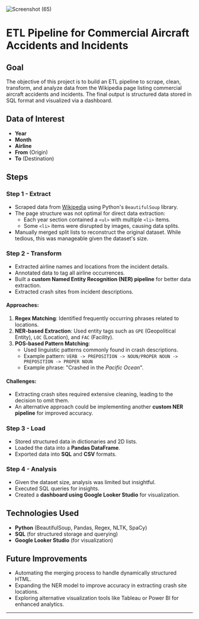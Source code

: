 
![Screenshot (65)](https://github.com/user-attachments/assets/c0a684d0-d6ed-4abd-b027-f35b2eb5fb33)


# ETL Pipeline for Commercial Aircraft Accidents and Incidents

## Goal
The objective of this project is to build an ETL pipeline to scrape, clean, transform, and analyze data from the Wikipedia page listing commercial aircraft accidents and incidents. The final output is structured data stored in SQL format and visualized via a dashboard.

## Data of Interest
- **Year**
- **Month**
- **Airline**
- **From** (Origin)
- **To** (Destination)

## Steps

### Step 1 - Extract
- Scraped data from [Wikipedia](https://en.wikipedia.org/wiki/List_of_accidents_and_incidents_involving_commercial_aircraft) using Python's `BeautifulSoup` library.
- The page structure was not optimal for direct data extraction:
  - Each year section contained a `<ul>` with multiple `<li>` items.
  - Some `<li>` items were disrupted by images, causing data splits.
- Manually merged split lists to reconstruct the original dataset. While tedious, this was manageable given the dataset's size.

### Step 2 - Transform
- Extracted airline names and locations from the incident details.
- Annotated data to tag all airline occurrences.
- Built a **custom Named Entity Recognition (NER) pipeline** for better data extraction.
- Extracted crash sites from incident descriptions.

#### Approaches:
1. **Regex Matching**: Identified frequently occurring phrases related to locations.
2. **NER-based Extraction**: Used entity tags such as `GPE` (Geopolitical Entity), `LOC` (Location), and `FAC` (Facility).
3. **POS-based Pattern Matching**:
   - Used linguistic patterns commonly found in crash descriptions.
   - Example pattern: `VERB -> PREPOSITION -> NOUN/PROPER NOUN -> PREPOSITION -> PROPER NOUN`
   - Example phrase: "Crashed in the *Pacific Ocean*".

#### Challenges:
- Extracting crash sites required extensive cleaning, leading to the decision to omit them.
- An alternative approach could be implementing another **custom NER pipeline** for improved accuracy.

### Step 3 - Load
- Stored structured data in dictionaries and 2D lists.
- Loaded the data into a **Pandas DataFrame**.
- Exported data into **SQL** and **CSV** formats.

### Step 4 - Analysis
- Given the dataset size, analysis was limited but insightful.
- Executed SQL queries for insights.
- Created a **dashboard using Google Looker Studio** for visualization.

## Technologies Used
- **Python** (BeautifulSoup, Pandas, Regex, NLTK, SpaCy)
- **SQL** (for structured storage and querying)
- **Google Looker Studio** (for visualization)

## Future Improvements
- Automating the merging process to handle dynamically structured HTML.
- Expanding the NER model to improve accuracy in extracting crash site locations.
- Exploring alternative visualization tools like Tableau or Power BI for enhanced analytics.

---


